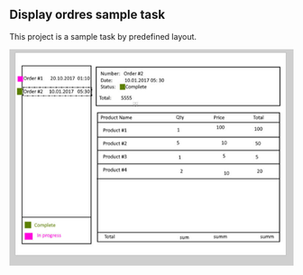 
## Display ordres sample task

This project is a sample task by predefined layout.

![Image of layout](images/layout.png)